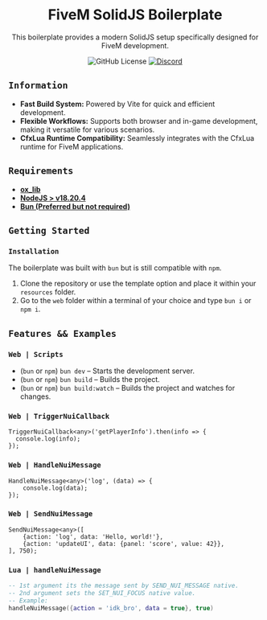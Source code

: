 <h1 align='center'>
  FiveM SolidJS Boilerplate
</h1>

<div align="center">
  This boilerplate provides a modern SolidJS setup specifically designed for FiveM development.
</div>

<div align='center'>
  
  ![GitHub License](https://img.shields.io/github/license/PFScripts/fivem_react_vite_mantine_boilerplate?label=License&labelColor=%E2%80%8E%E2%80%8E&color=%2330b893)
  <a href='https://discord.gg/QhMmyx8xsE'>
    ![Discord](https://img.shields.io/discord/1279910494425186446?style=flat&logo=discord&logoColor=%2330b893&label=%E2%80%8E%20&labelColor=%E2%80%8E%E2%80%8E&color=%2330b893)
  </a>
</div>

## `Information`

* **Fast Build System:** Powered by Vite for quick and efficient development.
* **Flexible Workflows:** Supports both browser and in-game development, making it versatile for various scenarios.
* **CfxLua Runtime Compatibility:** Seamlessly integrates with the CfxLua runtime for FiveM applications.

## `Requirements`

- [**ox_lib**](https://github.com/overextended/ox_lib/releases/latest)
- [**NodeJS > v18.20.4**](https://nodejs.org/en/)
- [**Bun (Preferred but not required)**](https://bun.sh/)

## `Getting Started`

### `Installation`

The boilerplate was built with `bun` but is still compatible with `npm`.

1. Clone the repository or use the template option and place it within your `resources` folder.
2. Go to the `web` folder within a terminal of your choice and type `bun i` or `npm i`.

## `Features && Examples` 

### `Web | Scripts`

* (`bun` or `npm`) `bun dev` – Starts the development server.
* (`bun` or `npm`) `bun build` – Builds the project.
* (`bun` or `npm`) `bun build:watch` – Builds the project and watches for changes.

### `Web | TriggerNuiCallback`

```tsx
TriggerNuiCallback<any>('getPlayerInfo').then(info => {
  console.log(info);
});
```

### `Web | HandleNuiMessage`

```tsx
HandleNuiMessage<any>('log', (data) => {
    console.log(data);
});
```

### `Web | SendNuiMessage`

```tsx
SendNuiMessage<any>([
    {action: 'log', data: 'Hello, world!'},
    {action: 'updateUI', data: {panel: 'score', value: 42}},
], 750);
```

### `Lua | handleNuiMessage`

```lua
-- 1st argument its the message sent by SEND_NUI_MESSAGE native.
-- 2nd argument sets the SET_NUI_FOCUS native value. 
-- Example:
handleNuiMessage({action = 'idk_bro', data = true}, true)
```
